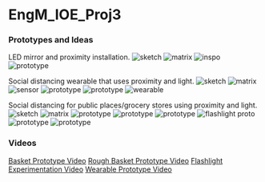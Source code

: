 # EngM_IOE_Proj3


### Prototypes and Ideas
LED mirror and proximity installation.
![sketch](https://github.com/yoyomomo/EngM_IOE_Proj3/blob/main/ioe_proj3/sketch1.jpg)
![matrix](https://github.com/yoyomomo/EngM_IOE_Proj3/blob/main/ioe_proj3/matrix1.png)
![inspo](https://github.com/yoyomomo/EngM_IOE_Proj3/blob/main/ioe_proj3/img.png)
![prototype](https://github.com/yoyomomo/EngM_IOE_Proj3/blob/main/ioe_proj3/prototype1.png)

Social distancing wearable that uses proximity and light.
![sketch](https://github.com/yoyomomo/EngM_IOE_Proj3/blob/main/ioe_proj3/sketch2.jpg)
![matrix](https://github.com/yoyomomo/EngM_IOE_Proj3/blob/main/ioe_proj3/matrix2.png)
![sensor](https://github.com/yoyomomo/EngM_IOE_Proj3/blob/main/ioe_proj3/sensor.jpg)
![prototype](https://github.com/yoyomomo/EngM_IOE_Proj3/blob/main/ioe_proj3/socialDistanceProto2.png)
![prototype](https://github.com/yoyomomo/EngM_IOE_Proj3/blob/main/ioe_proj3/socialDistanceProto1.png)
![wearable](https://github.com/yoyomomo/EngM_IOE_Proj3/blob/main/ioe_proj3/wearable.jpg)

Social distancing for public places/grocery stores using proximity and light.
![sketch](https://github.com/yoyomomo/EngM_IOE_Proj3/blob/main/ioe_proj3/sketch3.jpg)
![matrix](https://github.com/yoyomomo/EngM_IOE_Proj3/blob/main/ioe_proj3/matrix3.png)
![prototype](https://github.com/yoyomomo/EngM_IOE_Proj3/blob/main/ioe_proj3/groceryProto1.png)
![prototype](https://github.com/yoyomomo/EngM_IOE_Proj3/blob/main/ioe_proj3/groceryProto2.png)
![prototype](https://github.com/yoyomomo/EngM_IOE_Proj3/blob/main/ioe_proj3/groceryProto3.png)
![flashlight proto](https://github.com/yoyomomo/EngM_IOE_Proj3/blob/main/ioe_proj3/flashlight.jpg)
![prototype](https://github.com/yoyomomo/EngM_IOE_Proj3/blob/main/ioe_proj3/proto.png)
![prototype](https://github.com/yoyomomo/EngM_IOE_Proj3/blob/main/ioe_proj3/ae.png)


### Videos
[Basket Prototype Video](https://youtu.be/ZmqLIr8ktWs)
[Rough Basket Prototype Video](https://youtu.be/5TZwPlmc-us)
[Flashlight Experimentation Video](https://youtu.be/DQlSCTV57ZM)
[Wearable Prototype Video](https://youtu.be/g0b3jFRxAaI)
